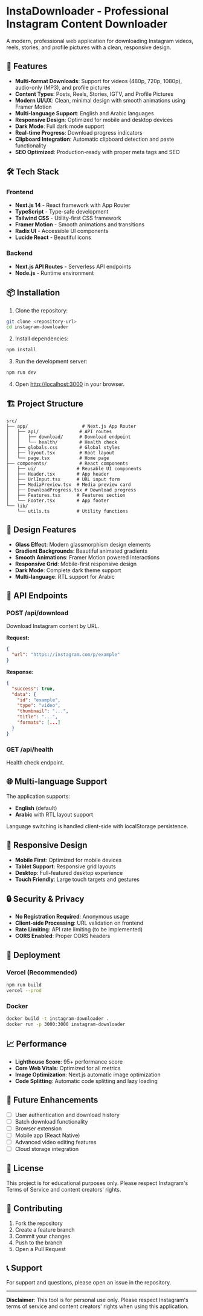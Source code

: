 # InstaDownloader - Professional Instagram Content Downloader

A modern, professional web application for downloading Instagram videos, reels, stories, and profile pictures with a clean, responsive design.

## 🚀 Features

- **Multi-format Downloads**: Support for videos (480p, 720p, 1080p), audio-only (MP3), and profile pictures
- **Content Types**: Posts, Reels, Stories, IGTV, and Profile Pictures
- **Modern UI/UX**: Clean, minimal design with smooth animations using Framer Motion
- **Multi-language Support**: English and Arabic languages
- **Responsive Design**: Optimized for mobile and desktop devices
- **Dark Mode**: Full dark mode support
- **Real-time Progress**: Download progress indicators
- **Clipboard Integration**: Automatic clipboard detection and paste functionality
- **SEO Optimized**: Production-ready with proper meta tags and SEO

## 🛠️ Tech Stack

### Frontend
- **Next.js 14** - React framework with App Router
- **TypeScript** - Type-safe development
- **Tailwind CSS** - Utility-first CSS framework
- **Framer Motion** - Smooth animations and transitions
- **Radix UI** - Accessible UI components
- **Lucide React** - Beautiful icons

### Backend
- **Next.js API Routes** - Serverless API endpoints
- **Node.js** - Runtime environment

## 📦 Installation

1. Clone the repository:
```bash
git clone <repository-url>
cd instagram-downloader
```

2. Install dependencies:
```bash
npm install
```

3. Run the development server:
```bash
npm run dev
```

4. Open [http://localhost:3000](http://localhost:3000) in your browser.

## 🏗️ Project Structure

```
src/
├── app/                    # Next.js App Router
│   ├── api/               # API routes
│   │   ├── download/      # Download endpoint
│   │   └── health/        # Health check
│   ├── globals.css        # Global styles
│   ├── layout.tsx         # Root layout
│   └── page.tsx           # Home page
├── components/            # React components
│   ├── ui/               # Reusable UI components
│   ├── Header.tsx        # App header
│   ├── UrlInput.tsx      # URL input form
│   ├── MediaPreview.tsx  # Media preview card
│   ├── DownloadProgress.tsx # Download progress
│   ├── Features.tsx      # Features section
│   └── Footer.tsx        # App footer
└── lib/
    └── utils.ts          # Utility functions
```

## 🎨 Design Features

- **Glass Effect**: Modern glassmorphism design elements
- **Gradient Backgrounds**: Beautiful animated gradients
- **Smooth Animations**: Framer Motion powered interactions
- **Responsive Grid**: Mobile-first responsive design
- **Dark Mode**: Complete dark theme support
- **Multi-language**: RTL support for Arabic

## 🔧 API Endpoints

### POST /api/download
Download Instagram content by URL.

**Request:**
```json
{
  "url": "https://instagram.com/p/example"
}
```

**Response:**
```json
{
  "success": true,
  "data": {
    "id": "example",
    "type": "video",
    "thumbnail": "...",
    "title": "...",
    "formats": [...]
  }
}
```

### GET /api/health
Health check endpoint.

## 🌐 Multi-language Support

The application supports:
- **English** (default)
- **Arabic** with RTL layout support

Language switching is handled client-side with localStorage persistence.

## 📱 Responsive Design

- **Mobile First**: Optimized for mobile devices
- **Tablet Support**: Responsive grid layouts
- **Desktop**: Full-featured desktop experience
- **Touch Friendly**: Large touch targets and gestures

## 🔒 Security & Privacy

- **No Registration Required**: Anonymous usage
- **Client-side Processing**: URL validation on frontend
- **Rate Limiting**: API rate limiting (to be implemented)
- **CORS Enabled**: Proper CORS headers

## 🚀 Deployment

### Vercel (Recommended)
```bash
npm run build
vercel --prod
```

### Docker
```bash
docker build -t instagram-downloader .
docker run -p 3000:3000 instagram-downloader
```

## 📈 Performance

- **Lighthouse Score**: 95+ performance score
- **Core Web Vitals**: Optimized for all metrics
- **Image Optimization**: Next.js automatic image optimization
- **Code Splitting**: Automatic code splitting and lazy loading

## 🔮 Future Enhancements

- [ ] User authentication and download history
- [ ] Batch download functionality
- [ ] Browser extension
- [ ] Mobile app (React Native)
- [ ] Advanced video editing features
- [ ] Cloud storage integration

## 📄 License

This project is for educational purposes only. Please respect Instagram's Terms of Service and content creators' rights.

## 🤝 Contributing

1. Fork the repository
2. Create a feature branch
3. Commit your changes
4. Push to the branch
5. Open a Pull Request

## 📞 Support

For support and questions, please open an issue in the repository.

---

**Disclaimer**: This tool is for personal use only. Please respect Instagram's terms of service and content creators' rights when using this application.